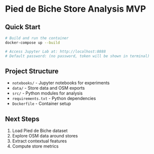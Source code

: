 # Pied de Biche Store Analysis MVP

## Quick Start

```bash
# Build and run the container
docker-compose up --build

# Access Jupyter Lab at: http://localhost:8888
# Default password: (no password, token will be shown in terminal)
```

## Project Structure
- `notebooks/` - Jupyter notebooks for experiments
- `data/` - Store data and OSM exports
- `src/` - Python modules for analysis
- `requirements.txt` - Python dependencies
- `Dockerfile` - Container setup

## Next Steps
1. Load Pied de Biche dataset
2. Explore OSM data around stores
3. Extract contextual features
4. Compute store metrics

